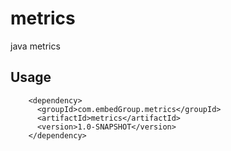 # metrics
java metrics

## Usage
```
    <dependency>
      <groupId>com.embedGroup.metrics</groupId>
      <artifactId>metrics</artifactId>
      <version>1.0-SNAPSHOT</version>
    </dependency>
```  
